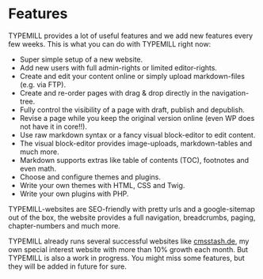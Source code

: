 # Features

TYPEMILL provides a lot of useful features and we add new features every few weeks. This is what you can do with TYPEMILL right now:

- Super simple setup of a new website. 
- Add new users with full admin-rights or limited editor-rights.
- Create and edit your content online or simply upload markdown-files (e.g. via FTP).
- Create and re-order pages with drag & drop directly in the navigation-tree.
- Fully control the visibility of a page with draft, publish and depublish. 
- Revise a page while you keep the original version online (even WP does not have it in core!!).
- Use raw markdown syntax or a fancy visual block-editor to edit content. 
- The visual block-editor provides image-uploads, markdown-tables and much more.
- Markdown supports extras like table of contents (TOC), footnotes and even math.
- Choose and configure themes and plugins.
- Write your own themes with HTML, CSS and Twig.
- Write your own plugins with PHP.

TYPEMILL-websites are SEO-friendly with pretty urls and a google-sitemap out of the box, the website provides a full navigation, breadcrumbs, paging, chapter-numbers and much more. 

TYPEMILL already runs several successful websites like [cmsstash.de](https://cmsstash.de), my own special interest website with more than 10% growth each month. But TYPEMILL is also a work in progress. You might miss some features, but they will be added in future for sure. 
